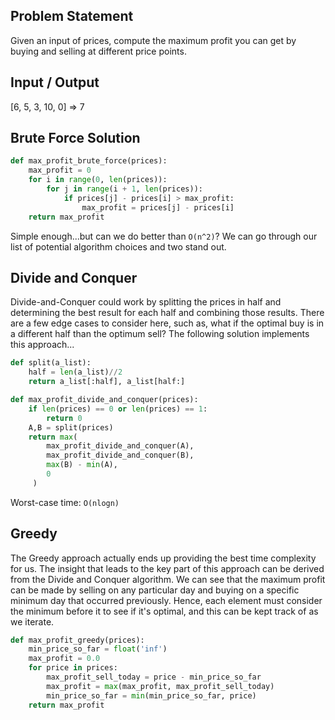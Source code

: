 ## Problem Statement
Given an input of prices, compute the maximum profit you can get by buying and selling at different price points.

## Input / Output
[6, 5, 3, 10, 0] => 7

## Brute Force Solution
```python
def max_profit_brute_force(prices):
    max_profit = 0
    for i in range(0, len(prices)):
        for j in range(i + 1, len(prices)):
            if prices[j] - prices[i] > max_profit:
                max_profit = prices[j] - prices[i]
    return max_profit
```

Simple enough...but can we do better than `O(n^2)`? We can go through our list of potential algorithm choices and two stand out. 

## Divide and Conquer

Divide-and-Conquer could work by splitting the prices in half and determining the best result for each half and combining those results. There are a few edge cases to consider here, such as, what if the optimal buy is in a different half than the optimum sell? The following solution implements this approach...

```python
def split(a_list):
    half = len(a_list)//2
    return a_list[:half], a_list[half:]

def max_profit_divide_and_conquer(prices):
    if len(prices) == 0 or len(prices) == 1: 
        return 0
    A,B = split(prices)
    return max(
        max_profit_divide_and_conquer(A),
        max_profit_divide_and_conquer(B),
        max(B) - min(A),
        0
     )
```
Worst-case time: `O(nlogn)`

## Greedy 

The Greedy approach actually ends up providing the best time complexity for us. The insight that leads to the key part of this approach can be derived from the Divide and Conquer algorithm. We can see that the maximum profit can be made by selling on any particular day and buying on a specific minimum day that occurred previously. Hence, each element must consider the minimum before it to see if it's optimal, and this can be kept track of as we iterate.

```python
def max_profit_greedy(prices):
    min_price_so_far = float('inf')
    max_profit = 0.0
    for price in prices:
        max_profit_sell_today = price - min_price_so_far
        max_profit = max(max_profit, max_profit_sell_today)
        min_price_so_far = min(min_price_so_far, price)
    return max_profit
```

